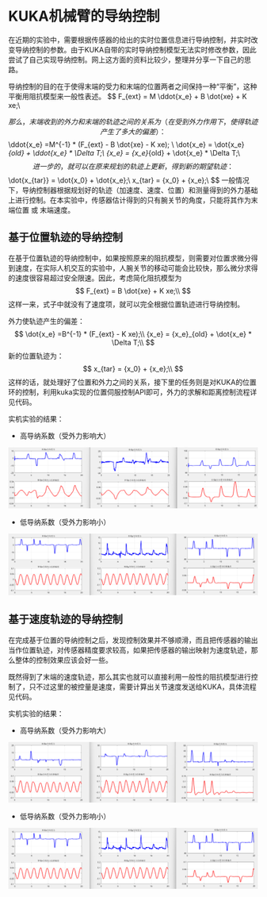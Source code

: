 # KUKA机械臂的导纳控制

在近期的实验中，需要根据传感器的给出的实时位置信息进行导纳控制，并实时改变导纳控制的参数。由于KUKA自带的实时导纳控制模型无法实时修改参数，因此尝试了自己实现导纳控制。网上这方面的资料比较少，整理并分享一下自己的思路。

导纳控制的目的在于使得末端的受力和末端的位置两者之间保持一种“平衡”，这种平衡用阻抗模型来一般性表述。
$$
F_{ext} = M \ddot{x_e} + B \dot{xe} + K xe;\\

$$
那么，末端收到的外力和末端的轨迹之间的关系为（在受到外力作用下，使得轨迹产生了多大的偏差）：
$$
\ddot{x_e} =M^{-1} * (F_{ext} - B \dot{xe} - K xe); \\
\dot{x_e} = \dot{x_e}_{old} + \ddot{x_e} * \Delta T;\\
{x_e} = {x_e}_{old} + \dot{x_e} * \Delta T;\\
$$
进一步的，就可以在原来规划的轨迹上更新，得到新的期望轨迹：
$$
\dot{x_{tar}} = \dot{x_0} + \dot{x_e};\\
x_{tar} = {x_0} + {x_e};\\
$$
一般情况下，导纳控制器根据规划好的轨迹（加速度、速度、位置）和测量得到的外力基础上进行控制。在本实验中，传感器估计得到的只有腕关节的角度，只能将其作为末端位置 或 末端速度。

## 基于位置轨迹的导纳控制

在基于位置轨迹的导纳控制中，如果按照原来的阻抗模型，则需要对位置求微分得到速度，在实际人机交互的实验中，人腕关节的移动可能会比较快，那么微分求得的速度很容易超过安全限速。因此，考虑简化阻抗模型为
$$
F_{ext} = B \dot{xe} + K xe;\\
$$
这样一来，式子中就没有了速度项，就可以完全根据位置轨迹进行导纳控制。

外力使轨迹产生的偏差：
$$
\dot{x_e} =B^{-1} * (F_{ext} - K xe);\\
{x_e} = {x_e}_{old} + \dot{x_e} * \Delta T;\\
$$
新的位置轨迹为：
$$
x_{tar} = {x_0} + {x_e};\\
$$
这样的话，就处理好了位置和外力之间的关系，接下里的任务则是对KUKA的位置环的控制，利用kuka实现的位置伺服控制API即可，外力的求解和距离控制流程详见代码。

实机实验的结果：

- 高导纳系数（受外力影响大）

![pos_HighAdmittance](asset/pos_HighAdmittance.png)



- 低导纳系数（受外力影响小）

![pos_LowAdmittance](asset/vel_LowAdmittance.png)



## 基于速度轨迹的导纳控制

在完成基于位置的导纳控制之后，发现控制效果并不够顺滑，而且把传感器的输出当作位置轨迹，对传感器精度要求较高，如果把传感器的输出映射为速度轨迹，那么整体的控制效果应该会好一些。

既然得到了末端的速度轨迹，那么其实也就可以直接利用一般性的阻抗模型进行控制了，只不过这里的被控量是速度，需要计算出关节速度发送给KUKA，具体流程见代码。

实机实验的结果：

- 高导纳系数（受外力影响大）

![vel_HighAdmittance](asset/vel_HighAdmittance.png)



- 低导纳系数（受外力影响小）

![vel_LowAdmittance](asset/vel_LowAdmittance.png)